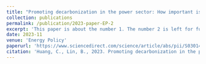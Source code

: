 ```yaml
---
title: "Promoting decarbonization in the power sector: How important is digital transformation?"
collection: publications
permalink: /publication/2023-paper-EP-2
excerpt: 'This paper is about the number 1. The number 2 is left for future work.'
date: 2023-11
venue: 'Energy Policy'
paperurl: 'https://www.sciencedirect.com/science/article/abs/pii/S0301421523003208'
citation: 'Huang, C., Lin, B., 2023. Promoting decarbonization in the power sector: How important is digital transformation? Energy Policy 182, 113735. https://doi.org/https://doi.org/10.1016/j.enpol.2023.113735'
---
```


